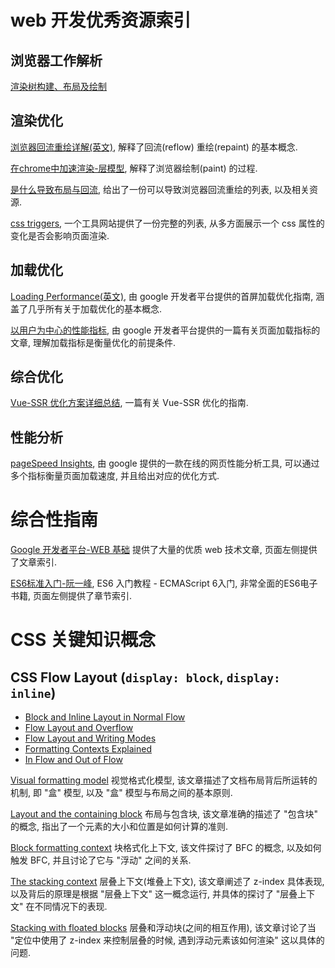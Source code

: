 # web 开发优秀资源索引

## 浏览器工作解析

[渲染树构建、布局及绘制](https://developers.google.com/web/fundamentals/performance/critical-rendering-path/render-tree-construction?hl=zh-cn)

## 渲染优化

[浏览器回流重绘详解(英文)](https://www.phpied.com/rendering-repaint-reflowrelayout-restyle/), 解释了回流(reflow) 重绘(repaint) 的基本概念.

[在chrome中加速渲染-层模型](https://www.html5rocks.com/zh/tutorials/speed/layers/), 解释了浏览器绘制(paint) 的过程.

[是什么导致布局与回流](https://gist.github.com/paulirish/5d52fb081b3570c81e3a), 给出了一份可以导致浏览器回流重绘的列表, 以及相关资源.

[css triggers](https://csstriggers.com/), 一个工具网站提供了一份完整的列表, 从多方面展示一个 css 属性的变化是否会影响页面渲染.

## 加载优化

[Loading Performance(英文)](https://developers.google.com/web/fundamentals/performance/get-started), 由 google 开发者平台提供的首屏加载优化指南, 涵盖了几乎所有关于加载优化的基本概念.

[以用户为中心的性能指标](https://developers.google.com/web/fundamentals/performance/user-centric-performance-metrics), 由 google 开发者平台提供的一篇有关页面加载指标的文章, 理解加载指标是衡量优化的前提条件.

## 综合优化

[Vue-SSR 优化方案详细总结](https://zhuanlan.zhihu.com/p/93199714), 一篇有关 Vue-SSR 优化的指南.

## 性能分析

[pageSpeed Insights](https://developers.google.com/speed/pagespeed/insights/), 由 google 提供的一款在线的网页性能分析工具, 可以通过多个指标衡量页面加载速度, 并且给出对应的优化方式.

# 综合性指南

[Google 开发者平台-WEB 基础](https://developers.google.com/web/fundamentals?hl=zh-cn) 提供了大量的优质 web 技术文章, 页面左侧提供了文章索引.

[ES6标准入门-阮一峰](http://es6.ruanyifeng.com/), ES6 入门教程 - ECMAScript 6入门, 非常全面的ES6电子书籍, 页面左侧提供了章节索引.

# CSS 关键知识概念

## CSS Flow Layout (`display: block`, `display: inline`)

- [Block and Inline Layout in Normal Flow](https://developer.mozilla.org/en-US/docs/Web/CSS/CSS_Flow_Layout/Block_and_Inline_Layout_in_Normal_Flow)
- [Flow Layout and Overflow](https://developer.mozilla.org/en-US/docs/Web/CSS/CSS_Flow_Layout/Flow_Layout_and_Overflow)
- [Flow Layout and Writing Modes](https://developer.mozilla.org/en-US/docs/Web/CSS/CSS_Flow_Layout/Flow_Layout_and_Writing_Modes)
- [Formatting Contexts Explained](https://developer.mozilla.org/en-US/docs/Web/CSS/CSS_Flow_Layout/Formatting_Contexts_Explained)
- [In Flow and Out of Flow](https://developer.mozilla.org/en-US/docs/Web/CSS/CSS_Flow_Layout/In_Flow_and_Out_of_Flow)



[Visual formatting model](https://developer.mozilla.org/en-US/docs/Web/CSS/Visual_formatting_model) 视觉格式化模型, 该文章描述了文档布局背后所运转的机制, 即 "盒" 模型, 以及 "盒" 模型与布局之间的基本原则.

[Layout and the containing block](https://developer.mozilla.org/en-US/docs/Web/CSS/Containing_block) 布局与包含块, 该文章准确的描述了 "包含块" 的概念, 指出了一个元素的大小和位置是如何计算的准则.

[Block formatting context](https://developer.mozilla.org/en-US/docs/Web/Guide/CSS/Block_formatting_context) 块格式化上下文, 该文件探讨了 BFC 的概念, 以及如何触发 BFC, 并且讨论了它与 "浮动" 之间的关系.

[The stacking context](https://developer.mozilla.org/en-US/docs/Web/CSS/CSS_Positioning/Understanding_z_index/The_stacking_context) 层叠上下文(堆叠上下文), 该文章阐述了 z-index 具体表现, 以及背后的原理是根据 "层叠上下文" 这一概念运行, 并具体的探讨了 "层叠上下文" 在不同情况下的表现.

[Stacking with floated blocks](https://developer.mozilla.org/en-US/docs/Web/CSS/CSS_Positioning/Understanding_z_index/Stacking_and_float) 层叠和浮动块(之间的相互作用), 该文章讨论了当 "定位中使用了 z-index 来控制层叠的时候, 遇到浮动元素该如何渲染" 这以具体的问题.
